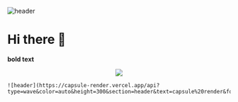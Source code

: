 ![header](https://capsule-render.vercel.app/api?type=wave&color=auto&height=300&section=header&text=capsule%20render&fontSize=90)

# Hi there 👋

<!--
**diary-stack/diary-stack** is a ✨ _special_ ✨ repository because its `README.md` (this file) appears on your GitHub profile.

Here are some ideas to get you started:

- 🔭 I’m currently working on ...
- 🌱 I’m currently learning ...
- 👯 I’m looking to collaborate on ...
- 🤔 I’m looking for help with ...
- 💬 Ask me about ...
- 📫 How to reach me: ...
- 😄 Pronouns: ...
- ⚡ Fun fact: ...
-->

**bold text**

<p align="center"> 
  <img src=" https://capsule-render.vercel.app/api?text=Salut tout le monde !🕹️&animation=fadeIn&type=waving&color=gradient&height=100"/> 
</p>

```
![header](https://capsule-render.vercel.app/api?type=wave&color=auto&height=300&section=header&text=capsule%20render&fontSize=90)
```

